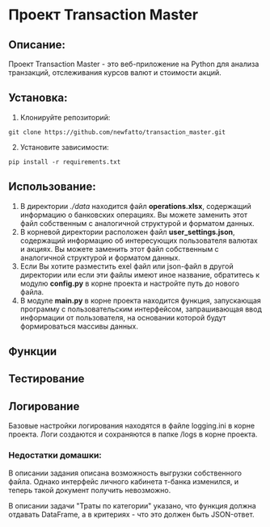 # Проект Transaction Master
## Описание:
Проект Transaction Master - это веб-приложение на Python для 
анализа транзакций, отслеживания курсов валют и стоимости акций.
## Установка:
1. Клонируйте репозиторий:
```
git clone https://github.com/newfatto/transaction_master.git
```
2. Установите зависимости:
```
pip install -r requirements.txt
```
## Использование:
1. В директории *./data* находится файл **operations.xlsx**, содержащий 
информацию о банковских операциях. Вы можете заменить этот файл 
собственным с аналогичной структурой и форматом данных. 
2. В корневой директории расположен файл **user_settings.json**, 
содержащий информацию об интересующих пользователя валютах 
и акциях. Вы можете заменить этот файл собственным с аналогичной
структурой и форматом данных. 
3. Если Вы хотите разместить exel файл или json-файл в другой 
директории или если эти файлы имеют иное название, обратитесь к 
модулю **config.py** в корне проекта и настройте путь до 
нового файла.
4. В модуле **main.py** в корне проекта находится функция, запускающая
программу с пользовательским интерфейсом, запрашивающая ввод
информации от пользователя, на основании которой будут формироваться 
массивы данных.

## Функции


## Тестирование


## Логирование
Базовые настройки логирования находятся в файле logging.ini в
корне проекта. Логи создаются и сохраняются в папке /logs в 
корне проекта.




### Недостатки домашки: 

В описании задания описана возможность выгрузки собственного файла.
Однако интерфейс личного кабинета т-банка изменился, и теперь такой 
документ получить невозможно. 

В описании задачи "Траты по категории" указано, что функция должна 
отдавать DataFrame, а в критериях - что это должен быть JSON-ответ. 